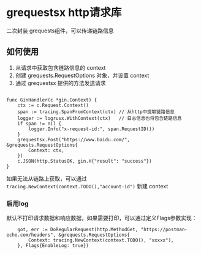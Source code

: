 # grequestsx http请求库

二次封装 grequests组件，可以传递链路信息

## 如何使用

1. 从请求中获取包含链路信息的 context
2. 创建 grequests.RequestOptions 对象，并设置 context
3. 通过 grequestsx 提供的方法发送请求

~~~golang

func GinHandler(c *gin.Context) {
	ctx := c.Request.Context()
	span := tracing.SpanFromContext(ctx) // 从http中提取链路信息
	logger := logrusx.WithContext(ctx)   // 日志信息也将包含链路信息
	if span != nil {
		logger.Info("x-request-id:", span.RequestID())
	}
	grequestsx.Post("https://www.baidu.com/", &grequests.RequestOptions{
		Context: ctx,
	})
	c.JSON(http.StatusOK, gin.H{"result": "success"})
}
~~~

如果无法从链路上获取，可以通过 `tracing.NewContext(context.TODO(),"account-id")` 新建 context

### 启用log

默认不打印请求数据和响应数据，如果需要打印，可以通过定义Flags参数实现：

~~~golang
	got, err := DoRegularRequest(http.MethodGet, "https://postman-echo.com/headers", &grequests.RequestOptions{
		Context: tracing.NewContext(context.TODO(), "xxxxx"),
	}, Flags{EnableLog: true})
~~~